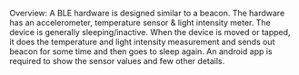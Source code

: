 
Overview: 
A BLE hardware is designed similar to a beacon. The hardware has an accelerometer, temperature sensor & light intensity meter. The device is generally sleeping/inactive. When the device is moved or tapped, it does the temperature and light intensity measurement and sends out beacon for some time and then goes to sleep again. An android app is required to show the sensor values and few other details.
